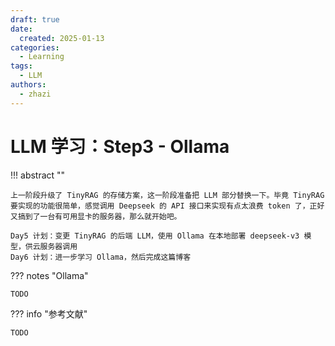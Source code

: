 ```yaml
---
draft: true
date:
  created: 2025-01-13
categories:
  - Learning
tags:
  - LLM
authors:
  - zhazi
---
```


# LLM 学习：Step3 - Ollama

!!! abstract ""

    上一阶段升级了 TinyRAG 的存储方案，这一阶段准备把 LLM 部分替换一下。毕竟 TinyRAG 要实现的功能很简单，感觉调用 Deepseek 的 API 接口来实现有点太浪费 token 了，正好又搞到了一台有可用显卡的服务器，那么就开始吧。

    Day5 计划：变更 TinyRAG 的后端 LLM，使用 Ollama 在本地部署 deepseek-v3 模型，供云服务器调用
    Day6 计划：进一步学习 Ollama，然后完成这篇博客

??? notes "Ollama"

    TODO


??? info "参考文献"

    TODO
<!-- more -->

